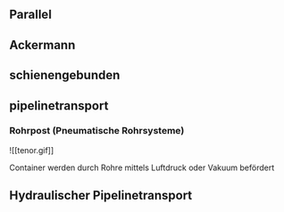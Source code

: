 ## Parallel
## Ackermann

## schienengebunden


## pipelinetransport 
### Rohrpost (Pneumatische Rohrsysteme)

![[tenor.gif]]

Container werden durch Rohre mittels Luftdruck oder Vakuum befördert
## Hydraulischer Pipelinetransport

